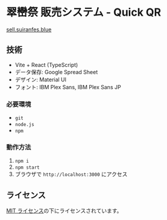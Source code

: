 # 翠巒祭 販売システム - Quick QR

[sell.suiranfes.blue](https://sell.suiranfes.blue)

## 技術

- Vite + React (TypeScript)
- データ保存: Google Spread Sheet
- デザイン: Material UI
- フォント: IBM Plex Sans, IBM Plex Sans JP

### 必要環境

- `git`
- `node.js`
- `npm`

### 動作方法

1. `npm i`
1. `npm start`
1. ブラウザで `http://localhost:3000` にアクセス  

## ライセンス

[MIT ライセンス](./LICENSE)の下にライセンスされています。
